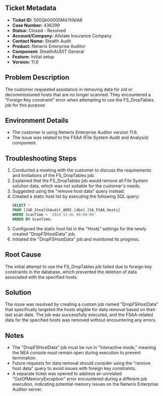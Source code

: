 ## Ticket Metadata
- **Ticket ID:** 500Qk00000M47hNIAR
- **Case Number:** 436299
- **Status:** Closed - Resolved
- **Account/Company:** Allstate Insurance Company
- **Contact Name:** Stealth Audit
- **Product:** Netwrix Enterprise Auditor
- **Component:** StealthAUDIT General
- **Feature:** Initial setup
- **Version:** 11.6

## Problem Description
The customer requested assistance in removing data for old or decommissioned hosts that are no longer scanned. They encountered a "Foreign Key constraint" error when attempting to use the FS_DropTables job for this purpose.

## Environment Details
- The customer is using Netwrix Enterprise Auditor version 11.6.
- The issue was related to the FSAA (File System Audit and Analysis) component.

## Troubleshooting Steps
1. Conducted a meeting with the customer to discuss the requirements and limitations of the FS_DropTables job.
2. Explained that the FS_DropTables job would remove all File System solution data, which was not suitable for the customer's needs.
3. Suggested using the "remove host data" query instead.
4. Created a static host list by executing the following SQL query:
   ```sql
   SELECT *
   FROM [J4D_StealthAudit_AEM].[dbo].[SA_FSAA_Hosts]
   WHERE ScanTime < '2024-12-01 00:00:00'
   ORDER BY ScanTime;
   ```
5. Configured the static host list in the "Hosts" settings for the newly created "DropFSHostData" job.
6. Initiated the "DropFSHostData" job and monitored its progress.

## Root Cause
The initial attempt to use the FS_DropTables job failed due to foreign key constraints in the database, which prevented the deletion of data associated with the specified hosts.

## Solution
The issue was resolved by creating a custom job named "DropFSHostData" that specifically targeted the hosts eligible for data removal based on their last scan date. The job was successfully executed, and the FSAA-related data for the specified hosts was removed without encountering any errors.

## Notes
- The "DropFSHostData" job must be run in "Interactive mode," meaning the NEA console must remain open during execution to prevent termination.
- Future requests for data removal should consider using the "remove host data" query to avoid issues with foreign key constraints.
- A separate ticket was opened to address an unrelated "OutOfMemoryException" error encountered during a different job execution, indicating potential memory issues on the Netwrix Enterprise Auditor server.